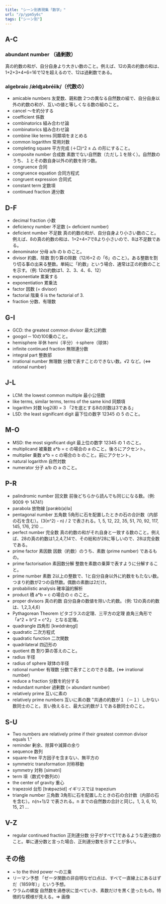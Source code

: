 ```yaml
---
title: "シーン別表現集「数学」"
url: "/p/ypm5y6c"
tags: ["シーン別"]
---
```


A-C
----

### abundant number （過剰数）

真の約数の和が、自分自身より大きい数のこと。例えば、12の真の約数の和は、1+2+3+4+6=16で12を超えるので、12は過剰数である。

### algebraic /æ̀lʤəbréiik/（代数の）

- amicable numbers	友愛数、親和数	2つの異なる自然数の組で、自分自身以外の約数の和が、互いの値と等しくなる数の組のこと。
- cancel	～を約分する
- coefficient	係数
- combinatorics	組み合わせ論
- combinatorics	組み合わせ論
- combine like terms	同類項をまとめる
- common logarithm	常用対数
- completing square	平方完成	(＋□)^2 ± △ の形にすること。
- composite number	合成数	素数でない自然数（ただし１を除く）。自然数のうち、１とその数自身以外の約数を持つ数。
- congruence	合同
- congruence equation	合同方程式
- congruent expression	合同式
- constant term	定数項
- continued fraction	連分数

D-F
----
- decimal fraction	小数
- deficiency number	不足数	(= deficient number)
- deficient number	不足数	真の約数の和が、自分自身より小さい数のこと。例えば、8の真の約数の和は、1+2+4=7で8より小さいので、8は不足数である。
- denominator	分母	a/b の b のこと。
- divisor	約数、除数	割り算の除数（12/6=2 の「6」のこと）。ある整数を割り切る事の出来る整数。単純に「約数」という場合、通常は正の約数のことを示す。（例: 12の約数は1、2、3、4、6、12）
- exponentiate	累乗する
- exponentiation	累乗法
- factor	因数	(= divisor)
- factorial	階乗	6 is the factorial of 3.
- fraction	分数、有理数

G-I
----
- GCD: the greatest common divisor	最大公約数
- googol	─	10の100乗のこと。
- hemisphere	半休	hemi（半分）＋sphere（球体）
- infinite continued fraction	無限連分数
- integral part	整数部
- irrational number	無理数	分数で表すことのできない数。√2 など。(<=> rational number)

J-L
----
- LCM: the lowest common multiple	最小公倍数
- like terms, similar terms, terms of the same kind	同類項
- logarithm	対数	log2(8) = 3  「2を底とする8の対数は3である」
- LSD: the least significant digit	最下位の数字	12345 の 5 のこと。

M-O
----
- MSD: the most significant digit	最上位の数字	12345 の 1 のこと。
- multiplicand	被乗数	a*b = c の場合の a のこと。後ろにアクセント。
- multiplier	乗数	a*b = c の場合の b のこと。前にアクセント。
- natural logarithm	自然対数
- numerator	分子	a/b の a のこと。

P-R
----
- palindromic number	回文数	前後どちらから読んでも同じになる数。（例: 9009 や 14741）
- parabola	放物線	[pərǽb(ə)lə]
- pentagonal number	五角数	5角形に石を配置したときの石の合計数（内部の石を含む）。(3(n^2) - n) / 2 で表される。1, 5, 12, 22, 35, 51, 70, 92, 117, 145, 176, 210 ...
- perfect number	完全数	真の約数の和がそれ自身と一致する数のこと。例えば、28の真の約数は1,2,4,7,14で、その総和が28に等しいので、28は完全数である。
- prime factor	素因数	因数（約数）のうち、素数 (prime number) であるもの。
- prime factorisation	素因数分解	整数を素数の乗算で表すように分解すること。
- prime number	素数	2以上の整数で、1と自分自身以外に約数をもたない数。つまり約数が2つの自然数。偶数の素数は2だけ。
- probabilistic analysis	確率論的解析
- product	積	a*b = c の場合の c のこと。
- proper divisors	真の約数	自分自身の数値を除いた約数。（例: 12の真の約数は、1,2,3,4,6）
- Pythagorean Theorem	ピタゴラスの定理、三平方の定理	直角三角形で 「a^2 + b^2 = c^2」 となる定理。
- quadrangle	四角形	[kwɑ́dræ̀ŋgl]
- quadratic	二次方程式
- quadratic function	二次関数
- quadrilateral	四辺形の
- quotient	商	割り算の答えのこと。
- radius	半径
- radius of sphere	球体の半径
- rational number	有理数	分数で表すことのできる数。(<=> irrational number)
- reduce a fraction	分数を約分する
- redundant number	過剰数	(= abundant number)
- relatively prime	互いに素の
- relatively prime numbers	互いに素の数	"共通の約数が１（－１）しかない数同士のこと。言い換えると、最大公約数が１である数同士のこと。

S-U
----
- Two numbers are relatively prime if their greatest common divisor equals 1."
- reminder	剰余、除算や減算の余り
- sequence	数列
- square-free	平方因子を含まない、無平方の
- symmetric transformation	対称移動
- symmetry	対称	[símətri]
- term	項（数式や数列の）
- the center of gravity	重心
- trapezoid	台形	[trǽpəzɔ̀id] イギリスでは trapezium
- triangle number	三角数	3角形に石を配置したときの石の合計数（内部の石を含む）。n(n+1)/2 で表される。n までの自然数の合計と同じ。1, 3, 6, 10, 15, 21 ...

V-Z
----
- regular continued fraction	正則連分数	分子がすべて1であるような連分数のこと。単に連分数と言った場合、正則連分数を示すことが多い。

その他
----
- ~ to the third power	〜の三乗
- リーマン予想	「ゼータ関数の非自明なゼロ点は、すべて一直線上にあるはずだ（1859年）」という予想。
- ウラムの螺旋	自然数を渦巻状に並べていき、素数だけを黒く塗ったもの。特徴的な模様が見える。⇒ 画像

